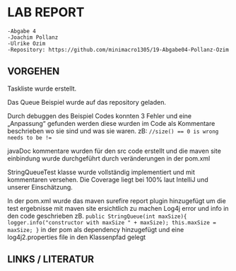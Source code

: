 # LAB REPORT

	-Abgabe 4
	-Joachim Pollanz
	-Ulrike Ozim
	-Repository: https://github.com/minimacro1305/19-Abgabe04-Pollanz-Ozim

## VORGEHEN
Taskliste wurde erstellt.

Das Queue Beispiel wurde auf das repository geladen.

Durch debuggen des Beispiel Codes konnten 3 Fehler und eine „Anpassung“ gefunden werden diese wurden im Code als Kommentare beschrieben wo sie sind und was sie waren. zB: `//size() == 0 is wrong needs to be !=`

javaDoc kommentare wurden für den src code erstellt und die maven site einbindung wurde durchgeführt durch veränderungen in der pom.xml

StringQueueTest klasse wurde vollständig implementiert und mit kommentaren versehen. Die Coverage liegt bei 100% laut IntelliJ und unserer Einschätzung.

In der pom.xml wurde das maven surefire report plugin hinzugefügt um die test ergebnisse mit maven site ersichtlich zu machen Log4j error und info in den code geschrieben zB. `public StringQueue(int maxSize){		
		logger.info("constructor with maxSize " + maxSize);
		this.maxSize = maxSize;
	}` in der pom als dependency hinzugefügt und eine log4j2.properties file in den Klassenpfad gelegt


## LINKS / LITERATUR



 
